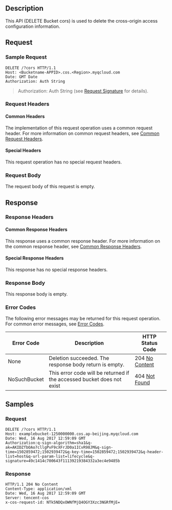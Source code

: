 ## Description
This API (DELETE Bucket cors) is used to delete the cross-origin access configuration information.

## Request
### Sample Request

```
DELETE /?cors HTTP/1.1
Host: <Bucketname-APPID>.cos.<Region>.myqcloud.com
Date: GMT Date
Authorization: Auth String
```

> Authorization: Auth String (see [Request Signature](https://intl.cloud.tencent.com/document/product/436/7778) for details).

### Request Headers

#### Common Headers
The implementation of this request operation uses a common request header. For more information on common request headers, see [Common Request Headers](https://intl.cloud.tencent.com/document/product/436/7728).

#### Special Headers
This request operation has no special request headers.

### Request Body
The request body of this request is empty.

## Response
### Response Headers

#### Common Response Headers

This response uses a common response header. For more information on the common response header, see [Common Response Headers](https://intl.cloud.tencent.com/document/product/436/7729).

#### Special Response Headers
This response has no special response headers.

### Response Body
This response body is empty.

### Error Codes
The following error messages may be returned for this request operation. For common error messages, see [Error Codes](https://intl.cloud.tencent.com/document/product/436/7730).

Error Code | Description | HTTP Status Code
---|---|---
None| Deletion succeeded. The response body return is empty. |204 [No Content](https://tools.ietf.org/html/rfc7231#section-6.3.5)
NoSuchBucket| This error code will be returned if the accessed bucket does not exist |404 [Not Found](https://tools.ietf.org/html/rfc7231#section-6.5.4)


## Samples

### Request

```
DELETE /?cors HTTP/1.1
Host: examplebucket-1250000000.cos.ap-beijing.myqcloud.com
Date: Wed, 16 Aug 2017 12:59:09 GMT
Authorization:q-sign-algorithm=sha1&q-ak=AKIDZfbOAo7cllgPvF9cXFrJD0a1ICvR98JM&q-sign-time=1502859472;1502939472&q-key-time=1502859472;1502939472&q-header-list=host&q-url-param-list=lifecycle&q-signature=49c1414c700643f11139219384332a3ec4e9485b
```

### Response

```
HTTP/1.1 204 No Content
Content-Type: application/xml
Date: Wed, 16 Aug 2017 12:59:09 GMT
Server: tencent-cos
x-cos-request-id: NTk5NDQxOWNfMjQ4OGY3Xzc3NGRfMjE=
```


